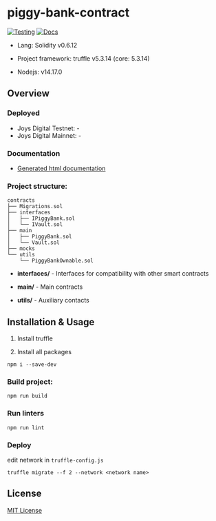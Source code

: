 # piggy-bank-contract

[![Testing](https://github.com/Joys-digital/piggy-bank-contract/actions/workflows/testing.yaml/badge.svg)](https://github.com/Joys-digital/piggy-bank-contract/actions/workflows/testing.yaml)
[![Docs](https://img.shields.io/badge/docs-%F0%9F%93%84-success)](https://joys-digital.github.io/piggy-bank-contract/)

- Lang: Solidity v0.6.12

- Project framework: truffle v5.3.14 (core: 5.3.14)

- Nodejs: v14.17.0

## Overview

### Deployed

- Joys Digital Testnet: -
- Joys Digital Mainnet: -

### Documentation

- [Generated html documentation](https://joys-digital.github.io/piggy-bank-contract/)

### Project structure:

```
contracts
├── Migrations.sol
├── interfaces
│   ├── IPiggyBank.sol
│   └── IVault.sol
├── main
│   ├── PiggyBank.sol
│   └── Vault.sol
├── mocks
└── utils
    └── PiggyBankOwnable.sol
```

- __interfaces/__ - Interfaces for compatibility with other smart contracts

- __main/__ - Main contracts

- __utils/__ - Auxiliary contacts

<!-- ### How it works

![architecture picture](./img/architecture.png) -->

## Installation & Usage

1. Install truffle

2. Install all packages
```
npm i --save-dev
```

### Build project:

```
npm run build
```

### Run linters

```
npm run lint
```

### Deploy

edit network in ```truffle-config.js```
```
truffle migrate --f 2 --network <network name>
```

## License

[MIT License](./LICENSE)
